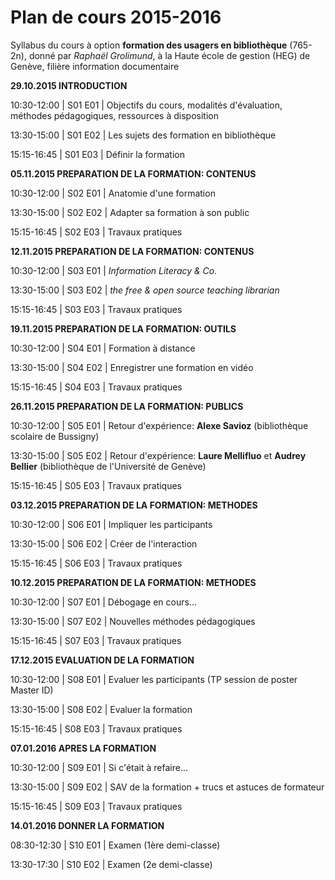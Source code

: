 # Plan de cours 2015-2016

Syllabus du cours à option **formation des usagers en bibliothèque** (765-2n), donné par *Raphaël Grolimund*, à la Haute école de gestion (HEG) de Genève, filière information documentaire


**29.10.2015 INTRODUCTION**

10:30-12:00 | S01 E01 | Objectifs du cours, modalités d'évaluation, méthodes pédagogiques, ressources à disposition

13:30-15:00 | S01 E02 | Les sujets des formation en bibliothèque

15:15-16:45 | S01 E03 | Définir la formation


**05.11.2015 PREPARATION DE LA FORMATION: CONTENUS**

10:30-12:00 | S02 E01 | Anatomie d'une formation

13:30-15:00 | S02 E02 | Adapter sa formation à son public

15:15-16:45 | S02 E03 | Travaux pratiques


**12.11.2015 PREPARATION DE LA FORMATION: CONTENUS**

10:30-12:00 | S03 E01 | *Information Literacy & Co.*

13:30-15:00 | S03 E02 | *the free & open source teaching librarian*

15:15-16:45 | S03 E03 | Travaux pratiques


**19.11.2015 PREPARATION DE LA FORMATION: OUTILS**

10:30-12:00 | S04 E01 | Formation à distance

13:30-15:00 | S04 E02 | Enregistrer une formation en vidéo

15:15-16:45 | S04 E03 | Travaux pratiques


**26.11.2015 PREPARATION DE LA FORMATION: PUBLICS**

10:30-12:00 | S05 E01 | Retour d'expérience: **Alexe Savioz** (bibliothèque scolaire de Bussigny)

13:30-15:00 | S05 E02 | Retour d'expérience: **Laure Mellifluo** et **Audrey Bellier** (bibliothèque de l'Université de Genève)

15:15-16:45 | S05 E03 | Travaux pratiques


**03.12.2015 PREPARATION DE LA FORMATION: METHODES**

10:30-12:00 | S06 E01 | Impliquer les participants

13:30-15:00 | S06 E02 | Créer de l'interaction

15:15-16:45 | S06 E03 | Travaux pratiques


**10.12.2015 PREPARATION DE LA FORMATION: METHODES**

10:30-12:00 | S07 E01 | Débogage en cours...

13:30-15:00 | S07 E02 | Nouvelles méthodes pédagogiques

15:15-16:45 | S07 E03 | Travaux pratiques


**17.12.2015 EVALUATION DE LA FORMATION**

10:30-12:00 | S08 E01 | Evaluer les participants (TP session de poster Master ID)

13:30-15:00 | S08 E02 | Evaluer la formation

15:15-16:45 | S08 E03 | Travaux pratiques


**07.01.2016 APRES LA FORMATION**

10:30-12:00 | S09 E01 | Si c'était à refaire...

13:30-15:00 | S09 E02 | SAV de la formation + trucs et astuces de formateur

15:15-16:45 | S09 E03 | Travaux pratiques


**14.01.2016 DONNER LA FORMATION**

08:30-12:30 | S10 E01 | Examen (1ère demi-classe)

13:30-17:30 | S10 E02 | Examen (2e demi-classe)
